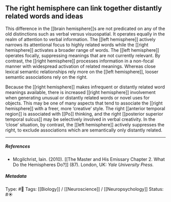 ## The right hemisphere can link together distantly related words and ideas # 

This difference in the [[brain hemisphere]]s are not predicated on any of the old distinctions such as verbal versus visuospatial. It operates equally in the realm of attention to verbal information. The [[left hemisphere]] actively narrows its attentional focus to highly related words while the [[right hemisphere]] activates a broader range of words. The [[left hemisphere]] operates focally, suppressing meanings that are not currently relevant. By contrast, the [[right hemisphere]] processes information in a non-focal manner with widespread activation of related meanings. Whereas close lexical semantic relationships rely more on the [[left hemisphere]], looser semantic associations rely on the right. 

Because the [[right hemisphere]] makes infrequent or distantly related word meanings available, there is increased [[right hemisphere]] involvement when generating unusual or distantly related words or novel uses for objects. This may be one of many aspects that tend to associate the [[right hemisphere]] with a freer, more ‘creative’ style. The right [[anterior temporal region]] is associated with [[Po]] thinking, and the right [[posterior superior temporal sulcus]] may be selectively involved in verbal creativity. In the ‘close’ situation, by contrast, the [[left hemisphere]] actively suppresses the right, to exclude associations which are semantically only distantly related.

___

##### References

- Mcgilchrist, Iain. (2010). [[The Master and His Emissary Chapter 2. What Do the Hemispheres Do?]] (87). London, UK: _Yale University Press._

##### Metadata

Type: #🔴 
Tags: [[Biology]] / [[Neuroscience]] / [[Neuropsychology]] 
Status: #☀️ 
